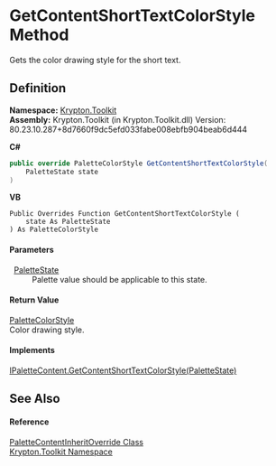 # GetContentShortTextColorStyle Method


Gets the color drawing style for the short text.



## Definition
**Namespace:** <a href="79d2eac2-21f4-54ff-7552-b20c33c30600.md">Krypton.Toolkit</a>  
**Assembly:** Krypton.Toolkit (in Krypton.Toolkit.dll) Version: 80.23.10.287+8d7660f9dc5efd033fabe008ebfb904beab6d444

**C#**
``` C#
public override PaletteColorStyle GetContentShortTextColorStyle(
	PaletteState state
)
```
**VB**
``` VB
Public Overrides Function GetContentShortTextColorStyle ( 
	state As PaletteState
) As PaletteColorStyle
```



#### Parameters
<dl><dt>  <a href="93e626cd-00cf-240e-06c6-ab4d47e982ba.md">PaletteState</a></dt><dd>Palette value should be applicable to this state.</dd></dl>

#### Return Value
<a href="8a542ccb-8047-6d9d-bb9d-ca4c9754ba7e.md">PaletteColorStyle</a>  
Color drawing style.

#### Implements
<a href="3e0117a6-7d7f-769c-df81-2aa376f0f7d5.md">IPaletteContent.GetContentShortTextColorStyle(PaletteState)</a>  


## See Also


#### Reference
<a href="2af4b246-6124-b41a-5896-a0301dcd8c9f.md">PaletteContentInheritOverride Class</a>  
<a href="79d2eac2-21f4-54ff-7552-b20c33c30600.md">Krypton.Toolkit Namespace</a>  
